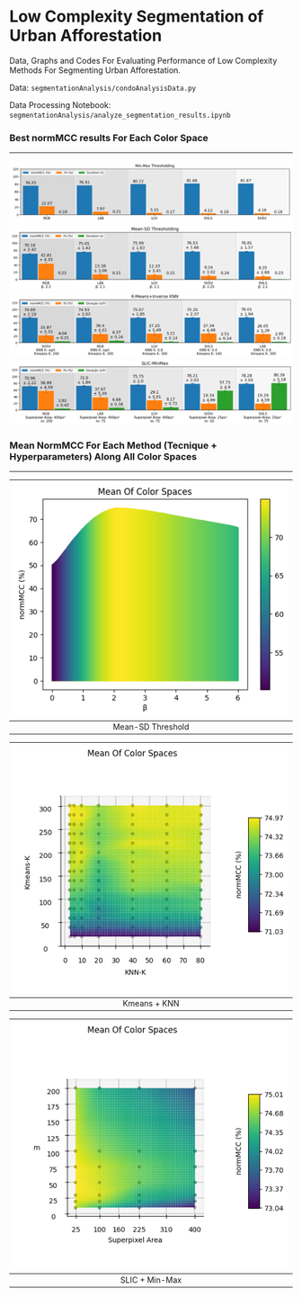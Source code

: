 # Low Complexity Segmentation of Urban Afforestation
Data, Graphs and Codes For Evaluating Performance of Low Complexity Methods For Segmenting Urban Afforestation.

Data: `segmentationAnalysis/condoAnalysisData.py`

Data Processing Notebook: `segmentationAnalysis/analyze_segmentation_results.ipynb`

### Best normMCC results For Each Color Space
---
![Min-Max Thresholding](./extraAssets/Min_Max_K_Folds_Results.png)
![Mean-SD Thresholding](./segmentationAnalysis/analysisResults/MCC/Mean-SD/Mean-SD-Best_Results_From_Each_Color_Space.png)
![Kmeans + KNN](./segmentationAnalysis/analysisResults/MCC/K-Means+KNN/K-Means+KNN-Best_Results_From_Each_Color_Space.png)
![Slic Min-Max](./segmentationAnalysis/analysisResults/MCC/MinMax-Slic/MinMax-Slic-Best_Results_From_Each_Color_Space.png)


### Mean NormMCC For Each Method (Tecnique + Hyperparameters) Along All Color Spaces
---

|<img src="./segmentationAnalysis/analysisResults/MCC/Mean-SD/heatmaps/Mean-SD-Mean-Of-Color-Spaces-MCC-HPs_Heatmap.png"/>|
|:---------------:|
|Mean-SD Threshold|

|<img src="./segmentationAnalysis/analysisResults/MCC/K-Means+KNN/heatmaps/K-Means+KNN-Mean-Of-Color-Spaces-MCC-HPs_Heatmap.png"/>|
|:---------------:|
|Kmeans + KNN|

|<img src="./segmentationAnalysis/analysisResults/MCC/MinMax-Slic/heatmaps/MinMax-Slic-Mean-Of-Color-Spaces-MCC-HPs_Heatmap.png"/>|
|:---------------:|
|SLIC + Min-Max|
